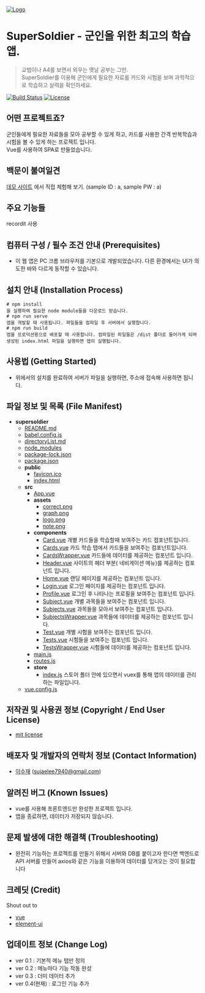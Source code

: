 <a href="https://supersoldier.run.goorm.io/"><img src="https://img.icons8.com/cotton/2x/olympic-medal-silver.png" title="Logo" alt="Logo"></a>

# SuperSoldier - 군인을 위한 최고의 학습 앱.

> 교범이나 A4를 보면서 외우는 옛날 공부는 그만.  
SuperSoldier를 이용해 군인에게 필요한 자료를 카드와 시험을 보며 과학적으로 학습하고 실력을 확인하세요.


[![Build Status](http://img.shields.io/travis/badges/badgerbadgerbadger.svg?style=flat-square)](https://travis-ci.org/badges/badgerbadgerbadger) [![License](http://img.shields.io/:license-mit-blue.svg?style=flat-square)](http://badges.mit-license.org) 

## 어떤 프로젝트죠? 
군인들에게 필요한 자료들을 모아 공부할 수 있게 하고, 카드를 사용한 간격 반복학습과 시험을 볼 수 있게 하는 프로젝트 입니다.  
Vue를 사용하여 SPA로 만들었습니다.

## 백문이 불여일견 
[데모 사이트](https://supersoldier.run.goorm.io/) 에서 직접 체험해 보기.  (sample ID : a, sample PW : a)

## 주요 기능들 
recordit 사용

## 컴퓨터 구성 / 필수 조건 안내 (Prerequisites)
- 이 웹 앱은 PC 크롬 브라우저를 기본으로 개발되었습니다. 다른 환경에서는 UI가 의도한 바와 다르게 동작할 수 있습니다.

## 설치 안내 (Installation Process)
```
# npm install
을 실행하여 필요한 node module들을 다운로드 받습니다.
# npm run serve
앱을 개발할 때 사용됩니다. 파일들을 컴파일 후 서버에서 실행합니다.
# npm run build
앱을 프로덕션용으로 배포할 때 사용합니다. 컴파일된 파일들은 /dist 폴더로 들어가게 되며 생성된 index.html 파일을 실행하면 앱이 실행됩니다.
```

## 사용법 (Getting Started)
- 위에서의 설치를 완료하여 서버가 파일을 실행하면, 주소에 접속해 사용하면 됩니다.

## 파일 정보 및 목록 (File Manifest)
- __supersoldier__
  - [README.md](supersoldier/README.md)
  - [babel.config.js](supersoldier/babel.config.js)
  - [directoryList.md](supersoldier/directoryList.md)
  - [node_modules](supersoldier/node_modules)
  - [package-lock.json](supersoldier/package-lock.json)
  - [package.json](supersoldier/package.json)
  - __public__
    - [favicon.ico](supersoldier/public/favicon.ico) 
    - [index.html](supersoldier/public/index.html) 
  - __src__
    - [App.vue](supersoldier/src/App.vue)
    - __assets__
      - [correct.png](supersoldier/src/assets/correct.png)
      - [graph.png](supersoldier/src/assets/graph.png)
      - [logo.png](supersoldier/src/assets/logo.png)
      - [note.png](supersoldier/src/assets/note.png)
    - __components__
      - [Card.vue](supersoldier/src/components/Card.vue) 개별 카드들을 학습할때 보여주는 카드 컴포넌트입니다.
      - [Cards.vue](supersoldier/src/components/Cards.vue) 카드 학습 탭에서 카드들을 보여주는 컴포넌트입니다.
      - [CardsWrapper.vue](supersoldier/src/components/CardsWrapper.vue) 카드들에 데이터를 제공하는 컴포넌트 입니다.
      - [Header.vue](supersoldier/src/components/Header.vue) 사이트의 헤더 부분( 네비게이션 메뉴)를 제공하는 컴포넌트 입니다.
      - [Home.vue](supersoldier/src/components/Home.vue) 랜딩 페이지를 제공하는 컴포넌트 입니다.
      - [Login.vue](supersoldier/src/components/Login.vue) 로그인 페이지를 제공하는 컴포넌트 입니다.
      - [Profile.vue](supersoldier/src/components/Profile.vue) 로그인 후 나타나는 프로필을 보여주는 컴포넌트 입니다.
      - [Subject.vue](supersoldier/src/components/Subject.vue) 개별 과목들을 보여주는 컴포넌트 입니다.
      - [Subjects.vue](supersoldier/src/components/Subjects.vue) 과목들을 모아서 보여주는 컴포넌트 입니다.
      - [SubjectsWrapper.vue](supersoldier/src/components/SubjectsWrapper.vue) 과목들에 데이터를 제공하는 컴포넌트 입니다.
      - [Test.vue](supersoldier/src/components/Test.vue) 개별 시험을 보여주는 컴포넌트 입니다.
      - [Tests.vue](supersoldier/src/components/Tests.vue) 시험들을 보여주는 컴포넌트 입니다.
      - [TestsWrapper.vue](supersoldier/src/components/TestsWrapper.vue) 시험들에 데이터를 제공하는 컴포넌트 입니다.
    - [main.js](supersoldier/src/main.js)
    - [routes.js](supersoldier/src/routes.js)
    - __store__
      - [index.js](supersoldier/src/store/index.js) 스토어 폴더 안에 있으면서 vuex를 통해 앱의 데이터를 관리하는 파일입니다.
  - [vue.config.js](supersoldier/vue.config.js)


## 저작권 및 사용권 정보 (Copyright / End User License)
- [mit license](https://mit-license.org/)

## 배포자 및 개발자의 연락처 정보 (Contact Information)
- [이수재](github.com/sujaelee) (sujaelee7940@gmail.com)

## 알려진 버그 (Known Issues)
- vue를 사용해 프론트엔드만 완성한 프로젝트 입니다.
- 앱을 종료하면, 데이터가 저장되지 않습니다.

## 문제 발생에 대한 해결책 (Troubleshooting)
- 완전히 기능하는 프로젝트를 만들기 위해서 서버와 DB를 붙이고자 한다면 백엔드로 API 서버를 만들어 axios와 같은 기능을 이용하여 데이터를 당겨오는 것이 필요합니다

## 크레딧 (Credit)
Shout out to
- [vue](https://github.com/vuejs/vue)
- [element-ui](https://github.com/ElemeFE/element)

## 업데이트 정보 (Change Log)
- ver 0.1 : 기본적 메뉴 탭만 정의
- ver 0.2 : 메뉴마다 기능 작동 완성
- ver 0.3 : 더미 데이터 추가
- ver 0.4(현재) : 로그인 기능 추가
